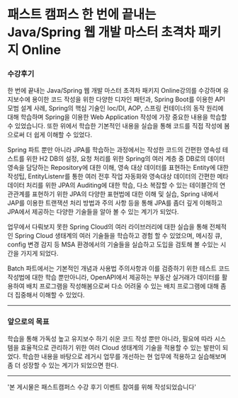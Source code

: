 패스트 캠퍼스 한 번에 끝내는 Java/Spring 웹 개발 마스터 초격차 패키지 Online
===

### 수강후기
한 번에 끝내는 Java/Spring 웹 개발 마스터 초격차 패키지 Online강의를 수강하며 유지보수에 용이한 코드 작성을 위한 다양한 디자인 패턴과, Spring Boot를 이용한 API 모범 설계 사례, Spring의 핵심 기술인 Ioc/DI, AOP, 스프링 컨테이너의 동작 원리에 대해 학습하며 Spring을 이용한 Web Application 작성에 가장 중요한 내용을 학습할 수 있었습니다. 또한 위에서 학습한 기본적인 내용을 실습을 통해 코드를 직접 작성에 봄으로써 더 쉽게 이해할 수 있었다. 

Spring 파트 뿐만 아니라 JPA를 학습하는 과정에서는 작성한 코드의 간편한 영속성 테스트를 위한 H2 DB의 설정, 요청 처리를 위한 Spring의 여러 계층 중 DB로의 데이터 영속을 담당하는 Repository에 대한 이해, 영속 대상 데이터를 표현하는 Entity에 대한 작성팁, EntityListenr를 통한 여러 전후 작업 자동화와 영속대상 데이터의 간편한 메타 데이터 처리를 위한 JPA의 Auditing에 대한 학습, 다소 복잡할 수 있는 테이블간의 연관관계를 표현하기 위한 JPA의 다양한 표현법에 대한 이해 및 실습, Spring 내에서 JAP를 이용한 트랜잭션 처리 방법과 주의 사항 등을 통해 JPA를 좀더 깊게 이해하고 JPA에서 제공하는 다양한 기술들을 알아 볼 수 있는 계기가 되었다. 

업무에서 다뤄보지 못한 Spring Cloud의 여러 라이브러리에 대한 실습을 통해 전체적인 Spring Cloud 생태계의 여러 기술들을 학습하고 경험 할 수 있었으며, 메시징 큐, config 변경 감지 등 MSA 환경에서의 기술들을 실습하고 도입을 검토해 볼 수있는 시간을 가지게 되었다.

Batch 파트에서는 기본적인 개념과 사용법 주의사항과 이를 검증하기 위한 테스트 코드 작성법에 대한 학습 뿐만아니라, OpenAPI에서 제공하는 부동산 실거래가 데이터를 활용하여 배치 프로그램을 작성해봄으로써 다소 어려울 수 있는 배치 프로그램에 대해 좀 더 집중해서 이해할 수 있었다.

---
### 앞으로의 목표

학습을 통해 가독성 높고 유지보수 하기 쉬운 코드 작성 뿐만 아니라, 필요에 따라 시스템을 효율적으로 관리하기 위한 여러 Cloud 생태계의 기술을 적용할 수 있는 발판이 되었다. 학습한 내용을 바탕으로  레거시 업무를 개선하는 현 업무에 적용하고 실습해보며 좀 더 성장할 수 있는 계기가 되었으면 한다.

---
'본 게시물은 패스트캠퍼스 수강 후기 이벤트 참여를 위해 작성되었습니다'
